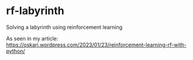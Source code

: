 # rf-labyrinth
Solving a labyrinth using reinforcement learning

As seen in my article: https://oskarj.wordpress.com/2023/01/23/reinforcement-learning-rf-with-python/ 
